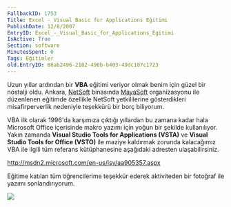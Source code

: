 ```yaml
---
FallbackID: 1753
Title: Excel - Visual Basic for Applications Eğitimi
PublishDate: 12/8/2007
EntryID: Excel_-_Visual_Basic_for_Applications_Egitimi
IsActive: True
Section: software
MinutesSpent: 0
Tags: Eğitimler
old.EntryID: 86ab2496-2182-490b-b403-49dc107c1723
---
```

Uzun yıllar ardından bir **VBA** eğitimi veriyor olmak benim için güzel
bir nostalji oldu. Ankara, [NetSoft](http://www.netsoft.com.tr/)
binasında [MayaSoft](http://www.mayasoft.com.tr/) organizasyonu ile
düzenlenen eğitimde özellikle NetSoft yetkililerine gösterdikleri
misafirperverlik nedeniyle teşekkürü bir borç biliyorum.

VBA ilk olarak 1996'da karşımıza çıktığı yıllardan bu zamana kadar hala
Microsoft Office içerisinde makro yazımı için yoğun bir şekilde
kullanılıyor. Yakın zamanda **Visual Studio Tools for Applications
(VSTA)** ve **Visual Studio Tools for Office (VSTO)** ile maziye
kaldırmak zorunda kalacağımız VBA ile ilgili tüm referans kütüphanesine
aşağıdaki adresten ulaşabilirsiniz.

<http://msdn2.microsoft.com/en-us/isv/aa905357.aspx>

Eğitime katılan tüm öğrencilerime teşekkür ederek aktiviteden bir
fotoğraf ile yazımı sonlandırıyorum.

![](http://cdn.daron.yondem.com/assets/1753/11082007_1.jpg)


